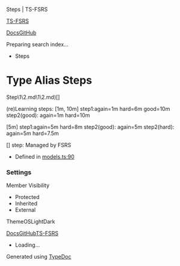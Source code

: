Steps | TS-FSRS

[TS-FSRS](https://open-spaced-repetition.github.io/ts-fsrs/)

[Docs](https://open-spaced-repetition.github.io/ts-fsrs/)[GitHub](https://github.com/open-spaced-repetition/ts-fsrs)

Preparing search index...

* Steps

Type Alias Steps
================

Step\1\2.md\1\2.md)[]

(re)Learning steps:
[1m, 10m]
step1:again=1m hard=6m good=10m
step2(good): again=1m hard=10m

[5m]
step1:again=5m hard=8m
step2(good): again=5m
step2(hard): again=5m hard=7.5m

[]
step: Managed by FSRS

* Defined in [models.ts:90](https://github.com/open-spaced-repetition/ts-fsrs/blob/448c678f6f26c323e9e70bad552dc154ac6f7de6/src/fsrs/models.ts#L90)

### Settings

Member Visibility

* Protected
* Inherited
* External

ThemeOSLightDark

[Docs](https://open-spaced-repetition.github.io/ts-fsrs/)[GitHub](https://github.com/open-spaced-repetition/ts-fsrs)[TS-FSRS](../modules.html)

* Loading...

Generated using [TypeDoc](https://typedoc.org/)
